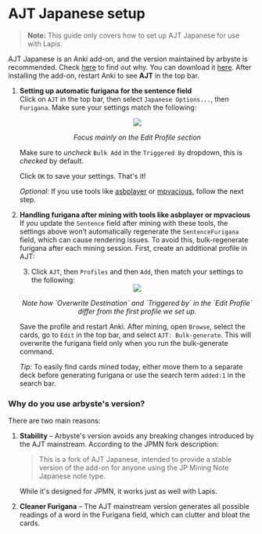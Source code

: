 # AJT Japanese setup

> **Note:** This guide only covers how to set up AJT Japanese for use with Lapis.

AJT Japanese is an Anki add-on, and the version maintained by arbyste is recommended. Check [here](#why-do-you-use-the-arbyste-version) to find out why. You can download it [here](https://ankiweb.net/shared/info/200813220). After installing the add-on, restart Anki to see **AJT** in the top bar.

1. **Setting up automatic furigana for the sentence field**  
   Click on `AJT` in the top bar, then select `Japanese Options...`, then `Furigana`. Make sure your settings match the following:

   <div align="center">
     <img src="../assets/furiganaAJT.png">
     <p><em>Focus mainly on the Edit Profile section</em></p>
   </div>

   Make sure to *uncheck* `Bulk Add` in the `Triggered By` dropdown, this is *checked* by default.

   Click `OK` to save your settings. That's it!

   *Optional:* If you use tools like [asbplayer](https://killergerbah.github.io/asbplayer/) or [mpvacious](https://github.com/Ajatt-Tools/mpvacious), follow the next step.

2. **Handling furigana after mining with tools like asbplayer or mpvacious**  
   If you update the `Sentence` field after mining with these tools, the settings above won’t automatically regenerate the `SentenceFurigana` field, which can cause rendering issues. To avoid this, bulk-regenerate furigana after each mining session. First, create an additional profile in AJT:

   3. Click `AJT`, then `Profiles` and then `Add`, then match your settings to the following:

   <div align="center">
     <img src="../assets/furiganaBulk.png">
     <p><em>Note how `Overwrite Destination` and `Triggered by` in the `Edit Profile` differ from the first profile we set up.</em></p>
   </div>

   Save the profile and restart Anki. After mining, open `Browse`, select the cards, go to `Edit` in the top bar, and select `AJT: Bulk-generate`. This will overwrite the furigana field only when you run the bulk-generate command.

   *Tip:* To easily find cards mined today, either move them to a separate deck before generating furigana or use the search term `added:1` in the search bar.

### Why do you use arbyste's version?

There are two main reasons:

1. **Stability** – Arbyste's version avoids any breaking changes introduced by the AJT mainstream. According to the JPMN fork description:

   > This is a fork of AJT Japanese, intended to provide a stable version of the add-on for anyone using the JP Mining Note Japanese note type.

   While it's designed for JPMN, it works just as well with Lapis.

2. **Cleaner Furigana** – The AJT mainstream version generates all possible readings of a word in the Furigana field, which can clutter and bloat the cards.
